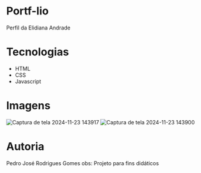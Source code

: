 # Portf-lio
Perfil da Elidiana Andrade

# Tecnologias 
- HTML
- CSS
- Javascript

 # Imagens
![Captura de tela 2024-11-23 143917](https://github.com/user-attachments/assets/2dbf1bd4-b723-44eb-8bd7-75e8d9c695b1)
![Captura de tela 2024-11-23 143900](https://github.com/user-attachments/assets/d6578958-f280-43d8-9067-24d05aa65fb8)

# Autoria 
Pedro José Rodrigues Gomes
obs: Projeto para fins didáticos
